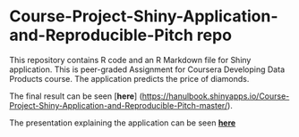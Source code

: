 # Course-Project-Shiny-Application-and-Reproducible-Pitch repo

This repository contains R code and an R Markdown file for Shiny application. This is peer-graded Assignment for Coursera Developing Data Products course.
The application predicts the price of diamonds.

The final result can be seen [**here**] (https://hanulbook.shinyapps.io/Course-Project-Shiny-Application-and-Reproducible-Pitch-master/).

The presentation explaining the application can be seen [**here**](https://github.com/hanulbook/Course-Project-Shiny-Application-and-Reproducible-Pitch)
